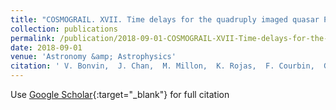 ```yaml
---
title: "COSMOGRAIL. XVII. Time delays for the quadruply imaged quasar PG 1115+080"
collection: publications
permalink: /publication/2018-09-01-COSMOGRAIL-XVII-Time-delays-for-the-quadruply-imaged-quasar-PG-1115080
date: 2018-09-01
venue: 'Astronomy &amp; Astrophysics'
citation: ' V. Bonvin,  J. Chan,  M. Millon,  K. Rojas,  F. Courbin,  G. Chen,  C. Fassnacht,  E. Paic,  M. Tewes,  D. Chao,  M. Chijani,  D. Gilman,  K. Gilmore,  P. Williams,  E. Buckley-Geer,  J. Frieman,  P. Marshall,  S. Suyu,  T. Treu,  A. Hempel,  S. Kim,  R. Lachaume,  M. Rabus,  T. Anguita,  G. Meylan,  V. Motta,  P. Magain, &quot;COSMOGRAIL. XVII. Time delays for the quadruply imaged quasar PG 1115+080.&quot; Astronomy &amp;amp; Astrophysics, 2018.'
---
```

Use [Google Scholar](https://scholar.google.com/scholar?q=COSMOGRAIL.+XVII.+Time+delays+for+the+quadruply+imaged+quasar+PG+1115+080){:target="_blank"} for full citation
